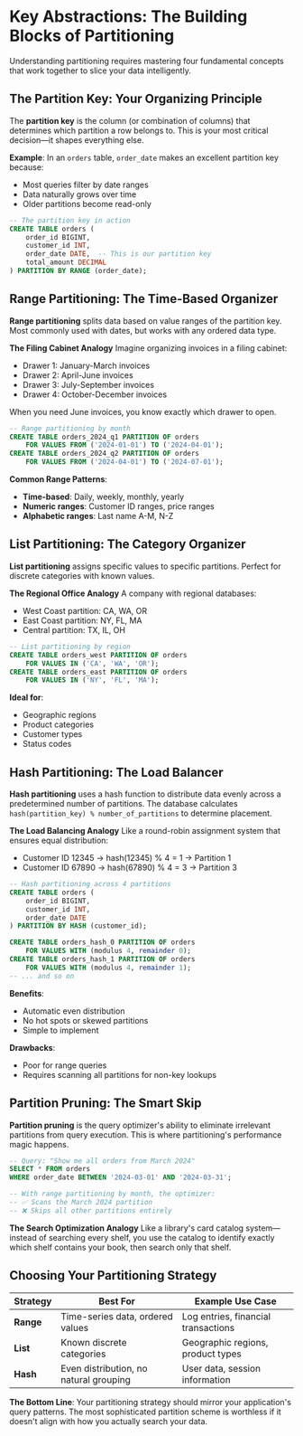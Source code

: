 # Key Abstractions: The Building Blocks of Partitioning

Understanding partitioning requires mastering four fundamental concepts that work together to slice your data intelligently.

## The Partition Key: Your Organizing Principle

The **partition key** is the column (or combination of columns) that determines which partition a row belongs to. This is your most critical decision—it shapes everything else.

**Example**: In an `orders` table, `order_date` makes an excellent partition key because:
- Most queries filter by date ranges
- Data naturally grows over time
- Older partitions become read-only

```sql
-- The partition key in action
CREATE TABLE orders (
    order_id BIGINT,
    customer_id INT,
    order_date DATE,  -- This is our partition key
    total_amount DECIMAL
) PARTITION BY RANGE (order_date);
```

## Range Partitioning: The Time-Based Organizer

**Range partitioning** splits data based on value ranges of the partition key. Most commonly used with dates, but works with any ordered data type.

**The Filing Cabinet Analogy**
Imagine organizing invoices in a filing cabinet:
- Drawer 1: January-March invoices
- Drawer 2: April-June invoices  
- Drawer 3: July-September invoices
- Drawer 4: October-December invoices

When you need June invoices, you know exactly which drawer to open.

```sql
-- Range partitioning by month
CREATE TABLE orders_2024_q1 PARTITION OF orders 
    FOR VALUES FROM ('2024-01-01') TO ('2024-04-01');
CREATE TABLE orders_2024_q2 PARTITION OF orders 
    FOR VALUES FROM ('2024-04-01') TO ('2024-07-01');
```

**Common Range Patterns**:
- **Time-based**: Daily, weekly, monthly, yearly
- **Numeric ranges**: Customer ID ranges, price ranges
- **Alphabetic ranges**: Last name A-M, N-Z

## List Partitioning: The Category Organizer

**List partitioning** assigns specific values to specific partitions. Perfect for discrete categories with known values.

**The Regional Office Analogy**
A company with regional databases:
- West Coast partition: CA, WA, OR
- East Coast partition: NY, FL, MA
- Central partition: TX, IL, OH

```sql
-- List partitioning by region
CREATE TABLE orders_west PARTITION OF orders 
    FOR VALUES IN ('CA', 'WA', 'OR');
CREATE TABLE orders_east PARTITION OF orders 
    FOR VALUES IN ('NY', 'FL', 'MA');
```

**Ideal for**:
- Geographic regions
- Product categories
- Customer types
- Status codes

## Hash Partitioning: The Load Balancer

**Hash partitioning** uses a hash function to distribute data evenly across a predetermined number of partitions. The database calculates `hash(partition_key) % number_of_partitions` to determine placement.

**The Load Balancing Analogy**
Like a round-robin assignment system that ensures equal distribution:
- Customer ID 12345 → hash(12345) % 4 = 1 → Partition 1
- Customer ID 67890 → hash(67890) % 4 = 3 → Partition 3

```sql
-- Hash partitioning across 4 partitions
CREATE TABLE orders (
    order_id BIGINT,
    customer_id INT,
    order_date DATE
) PARTITION BY HASH (customer_id);

CREATE TABLE orders_hash_0 PARTITION OF orders 
    FOR VALUES WITH (modulus 4, remainder 0);
CREATE TABLE orders_hash_1 PARTITION OF orders 
    FOR VALUES WITH (modulus 4, remainder 1);
-- ... and so on
```

**Benefits**:
- Automatic even distribution
- No hot spots or skewed partitions
- Simple to implement

**Drawbacks**:
- Poor for range queries
- Requires scanning all partitions for non-key lookups

## Partition Pruning: The Smart Skip

**Partition pruning** is the query optimizer's ability to eliminate irrelevant partitions from query execution. This is where partitioning's performance magic happens.

```sql
-- Query: "Show me all orders from March 2024"
SELECT * FROM orders 
WHERE order_date BETWEEN '2024-03-01' AND '2024-03-31';

-- With range partitioning by month, the optimizer:
-- ✅ Scans the March 2024 partition
-- ❌ Skips all other partitions entirely
```

**The Search Optimization Analogy**
Like a library's card catalog system—instead of searching every shelf, you use the catalog to identify exactly which shelf contains your book, then search only that shelf.

## Choosing Your Partitioning Strategy

| Strategy | Best For | Example Use Case |
|----------|----------|------------------|
| **Range** | Time-series data, ordered values | Log entries, financial transactions |
| **List** | Known discrete categories | Geographic regions, product types |
| **Hash** | Even distribution, no natural grouping | User data, session information |

**The Bottom Line**: Your partitioning strategy should mirror your application's query patterns. The most sophisticated partition scheme is worthless if it doesn't align with how you actually search your data.